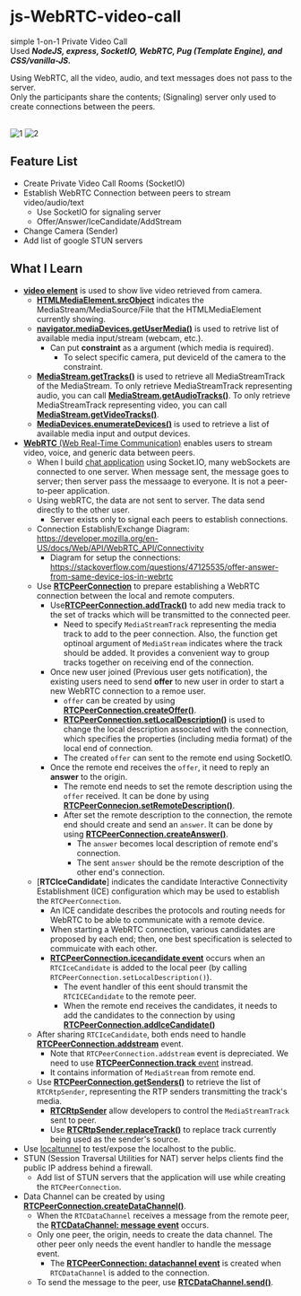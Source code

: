# js-WebRTC-video-call

simple 1-on-1 Private Video Call  
Used ***NodeJS, express, SocketIO, WebRTC, Pug (Template Engine), and CSS/vanilla-JS.***  

Using WebRTC, all the video, audio, and text messages does not pass to the server.  
Only the participants share the contents; (Signaling) server only used to create connections between the peers.  
</br>

![1](https://user-images.githubusercontent.com/71063574/150798955-486ff641-6502-44fd-9b74-ab3b5fcd10c4.jpg)
![2](https://user-images.githubusercontent.com/71063574/150798962-faa8d9ce-25e5-4dc7-a608-bd2601a253e8.jpg)

## Feature List

- Create Private Video Call Rooms (SocketIO)
- Establish WebRTC Connection between peers to stream video/audio/text
  - Use SocketIO for signaling server
  - Offer/Answer/IceCandidate/AddStream
- Change Camera (Sender)
- Add list of google STUN servers

## What I Learn

- [**video element**](https://developer.mozilla.org/en-US/docs/Web/HTML/Element/Video) is used to show live video retrieved from camera.
  - [**HTMLMediaElement.srcObject**](https://developer.mozilla.org/en-US/docs/Web/API/HTMLMediaElement/srcObject) indicates the MediaStream/MediaSource/File that the HTMLMediaElement currently showing.
  - [**navigator.mediaDevices.getUserMedia()**](https://developer.mozilla.org/en-US/docs/Web/API/MediaDevices/getUserMedia) is used to retrive list of available media input/stream (webcam, etc.).
    - Can put **constraint** as a argument (which media is required).
      - To select specific camera, put deviceId of the camera to the constraint.
  - [**MediaStream.getTracks()**](https://developer.mozilla.org/en-US/docs/Web/API/MediaStream/getTracks#browser_compatibility) is used to retrieve all MediaStreamTrack of the MediaStream.
    To only retrieve MediaStreamTrack representing audio, you can call [**MediaStream.getAudioTracks()**](https://developer.mozilla.org/en-US/docs/Web/API/MediaStream/getAudioTracks).
    To only retrieve MediaStreamTrack representing video, you can call [**MediaStream.getVideoTracks()**](https://developer.mozilla.org/en-US/docs/Web/API/MediaStream/getVideoTracks).
  - [**MediaDevices.enumerateDevices()**](https://developer.mozilla.org/en-US/docs/Web/API/MediaDevices/enumerateDevices) is used to retrieve a list of available media input and output devices.
- [**WebRTC** (Web Real-Time Communication)](https://webrtc.org/) enables users to stream video, voice, and generic data between peers.
  - When I build [chat application](https://github.com/hyecheol123/NomadCoder-Zoom/tree/main/open-chats) using Socket.IO, many webSockets are connected to one server.
    When message sent, the message goes to server; then server pass the messaage to everyone.
    It is not a peer-to-peer application.
  - Using webRTC, the data are not sent to server.
    The data send directly to the other user.
    - Server exists only to signal each peers to establish connections.
  - Connection Establish/Exchange Diagram: https://developer.mozilla.org/en-US/docs/Web/API/WebRTC_API/Connectivity
    - Diagram for setup the connections: https://stackoverflow.com/questions/47125535/offer-answer-from-same-device-ios-in-webrtc
  - Use [**RTCPeerConnection**](https://developer.mozilla.org/en-US/docs/Web/API/RTCPeerConnection) to prepare establishing a WebRTC connection between the local and remote computers.
    - Use[**RTCPeerConnection.addTrack()**](https://developer.mozilla.org/en-US/docs/Web/API/RTCPeerConnection/addTrack) to add new media track to the set of tracks which will be transmitted to the connected peer.
      - Need to specify `MediaStreamTrack` representing the media track to add to the peer connection.
        Also, the function get optinoal argument of `MediaStream` indicates where the track should be added.
        It provides a convenient way to group tracks together on receiving end of the connection.
    - Once new user joined (Previous user gets notification), the existing users need to send **offer** to new user in order to start a new WebRTC connection to a remoe user.
      - `offer` can be created by using [**RTCPeerConnection.createOffer()**](https://developer.mozilla.org/en-US/docs/Web/API/RTCPeerConnection/createOffer).
      - [**RTCPeerConnection.setLocalDescription()**](https://developer.mozilla.org/en-US/docs/Web/API/RTCPeerConnection/setLocalDescription) is used to change the local description associated with the connection, which specifies the properties (including media format) of the local end of connection.
      - The created `offer` can sent to the remote end using SocketIO.
    - Once the remote end receives the `offer`, it need to reply an **answer** to the origin.
      - The remote end needs to set the remote description using the `offer` received.
        It can be done by using [**RTCPeerConnecion.setRemoteDescription()**](https://developer.mozilla.org/en-US/docs/Web/API/RTCPeerConnection/setRemoteDescription).
      - After set the remote description to the connection, the remote end should create and send an `answer`.
        It can be done by using [**RTCPeerConnection.createAnswer()**](https://developer.mozilla.org/en-US/docs/Web/API/RTCPeerConnection/createAnswer).
        - The `answer` becomes local description of remote end's connection.
        - The sent `answer` should be the remote description of the other end's connection.
  - [**RTCIceCandidate**] indicates the candidate Interactive Connectivity Establishment (ICE) configuration which may be used to establish the `RTCPeerConnection`.
    - An ICE candidate describes the protocols and routing needs for WebRTC to be able to communicate with a remote device.
    - When starting a WebRTC connection, various candidates are proposed by each end; then, one best specification is selected to commuicate with each other.
    - [**RTCPeerConnection.icecandidate event**](https://developer.mozilla.org/en-US/docs/Web/API/RTCPeerConnection/icecandidate_event) occurs when an `RTCIceCandidate` is added to the local peer (by calling `RTCPeerConnection.setLocalDescription()`).
      - The event handler of this eent should transmit the `RTCICECandidate` to the remote peer.
      - When the remote end receives the candidates, it needs to add the candidates to the connection by using [**RTCPeerConnection.addIceCandidate()**](https://developer.mozilla.org/en-US/docs/Web/API/RTCPeerConnection/addIceCandidate)
  - After sharing `RTCIceCandidate`, both ends need to handle [**RTCPeerConnection.addstream**](https://developer.mozilla.org/en-US/docs/Web/API/RTCPeerConnection/addstream_event) event.
    - Note that `RTCPeerConnection.addstream` event is depreciated.
      We need to use [**RTCPeerConnection.track** event](https://developer.mozilla.org/en-US/docs/Web/API/RTCPeerConnection/track_event) instread.
    - It contains information of `MediaStream` from remote end.
  - Use [**RTCPeerConnection.getSenders()**](https://developer.mozilla.org/en-US/docs/Web/API/RTCPeerConnection/getSenders) to retrieve the list of `RTCRtpSender`, representing the RTP senders transmitting the track's media.
    - [**RTCRtpSender**](https://developer.mozilla.org/en-US/docs/Web/API/RTCRtpSender) allow developers to control the `MediaStreamTrack` sent to peer.
    - Use [**RTCRtpSender.replaceTrack()**](https://developer.mozilla.org/en-US/docs/Web/API/RTCRtpSender/replaceTrack) to replace track currently being used as the sender's source.
- Use [localtunnel](https://theboroer.github.io/localtunnel-www/) to test/expose the localhost to the public.
- STUN (Session Traversal Utilities for NAT) server helps clients find the public IP address behind a firewall.
  - Add list of STUN servers that the application will use while creating the `RTCPeerConnection`.
- Data Channel can be created by using [**RTCPeerConnection.createDataChannel()**](https://developer.mozilla.org/en-US/docs/Web/API/RTCPeerConnection/createDataChannel).
  - When the `RTCDataChannel` receives a message from the remote peer, the [**RTCDataChannel: message event**](https://developer.mozilla.org/en-US/docs/Web/API/RTCDataChannel/message_event) occurs.
  - Only one peer, the origin, needs to create the data channel.
    The other peer only needs the event handler to handle the message event.
    - The [**RTCPeerConnection: datachannel event**](https://developer.mozilla.org/en-US/docs/Web/API/RTCPeerConnection/datachannel_event) is created when `RTCDataChannel` is added to the connection.
  - To send the message to the peer, use [**RTCDataChannel.send()**](https://developer.mozilla.org/en-US/docs/Web/API/RTCDataChannel/send).
